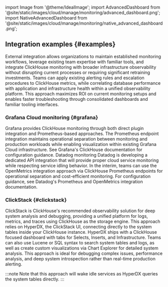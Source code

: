 import Image from '@theme/IdealImage';
import AdvancedDashboard from '@site/static/images/cloud/manage/monitoring/advanced_dashboard.png';
import NativeAdvancedDashboard from '@site/static/images/cloud/manage/monitoring/native_advanced_dashboard.png';

## Integration examples {#examples}

External integration allows organizations to maintain established monitoring workflows, leverage existing team expertise with familiar tools, and integrate ClickHouse monitoring with broader infrastructure observability without disrupting current processes or requiring significant retraining investments.
Teams can apply existing alerting rules and escalation procedures to ClickHouse metrics, while correlating database performance with application and infrastructure health within a unified observability platform. This approach maximizes ROI on current monitoring setups and enables faster troubleshooting through consolidated dashboards and familiar tooling interfaces.

### Grafana Cloud monitoring {#grafana}

Grafana provides ClickHouse monitoring through both direct plugin integration and Prometheus-based approaches. The Prometheus endpoint integration maintains operational separation between monitoring and production workloads while enabling visualization within existing Grafana Cloud infrastructure. See Grafana's ClickHouse documentation for configuration guidance.
Datadog monitoring
Datadog is developing a dedicated API integration that will provide proper cloud service monitoring while respecting service idling behavior. In the interim, teams can use the OpenMetrics integration approach via ClickHouse Prometheus endpoints for operational separation and cost-efficient monitoring. For configuration guidance, see Datadog's Prometheus and OpenMetrics integration documentation.

### ClickStack {#clickstack}

ClickStack is ClickHouse's recommended observability solution for deep system analysis and debugging, providing a unified platform for logs, metrics, and traces using ClickHouse as the storage engine. This approach relies on HyperDX, the ClickStack UI, connecting directly to the system tables inside your ClickHouse instance.
HyperDX ships with a ClickHouse focused dashboard with tabs for Selects, Inserts, and Infrastructure. Teams can also use Lucene or SQL syntax to search system tables and logs, as well as create custom visualizations via Chart Explorer for detailed system analysis. 
This approach is ideal for debugging complex issues, performance analysis, and deep system introspection rather than real-time production alerting.

:::note
Note that this approach will wake idle services as HyperDX queries the system tables directly.
:::